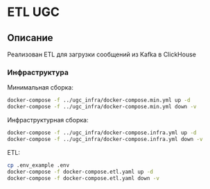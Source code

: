 # ETL UGC

## Описание

Реализован ETL для загрузки сообщений из Kafka в ClickHouse

### Инфраструктура

Минимальная сборка:

```bash
docker-compose -f ../ugc_infra/docker-compose.min.yml up -d
docker-compose -f ../ugc_infra/docker-compose.min.yml down -v
```

Инфраструктурная сборка:

```bash
docker-compose -f ../ugc_infra/docker-compose.infra.yml up -d
docker-compose -f ../ugc_infra/docker-compose.infra.yml down -v
```

ETL:

```bash
cp .env_example .env
docker-compose -f docker-compose.etl.yaml up -d
docker-compose -f docker-compose.etl.yaml down -v
```
